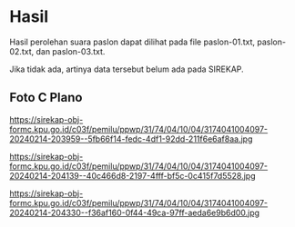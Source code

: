# Hasil

Hasil perolehan suara paslon dapat dilihat pada file paslon-01.txt, paslon-02.txt, dan paslon-03.txt.

Jika tidak ada, artinya data tersebut belum ada pada SIREKAP.

## Foto C Plano

https://sirekap-obj-formc.kpu.go.id/c03f/pemilu/ppwp/31/74/04/10/04/3174041004097-20240214-203959--5fb66f14-fedc-4df1-92dd-211f6e6af8aa.jpg

https://sirekap-obj-formc.kpu.go.id/c03f/pemilu/ppwp/31/74/04/10/04/3174041004097-20240214-204139--40c466d8-2197-4fff-bf5c-0c415f7d5528.jpg

https://sirekap-obj-formc.kpu.go.id/c03f/pemilu/ppwp/31/74/04/10/04/3174041004097-20240214-204330--f36af160-0f44-49ca-97ff-aeda6e9b6d00.jpg
